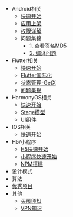
<!-- _sidebar.md -->

* Android相关
  * [快速开始](/Android/环境搭建.md) 
  * [应用上架](/Android/应用上架.md) 
  * [权限详解](/Android/动态权限详解.md)
  * 问题集锦
	* [1. 查看签名MD5](/Android/Android签名无法查看MD5.md)
	* [2. 编译问题](/Android/编译问题.md)
* Flutter相关
  * [快速开始](/Flutter/环境搭建.md) 
  * [Flutter国际化](/Flutter/Flutter国际化.md) 
  * [状态管理-GetX](/Flutter/状态管理-GetX.md) 
  * [问题集锦](/Flutter/问题集锦.md)
* HarmonyOS相关
  * [快速开始](/HarmonyOS/环境搭建.md)
  * [Stage模型](/HarmonyOS/Stage模型.md) 
  * [UI组件](/HarmonyOS/UI组件介绍.md) 
* IOS相关
  * [快速开始](/IOS/环境搭建.md) <!--注意这里是相对路径-->
* H5/小程序
  * [H5快速开始](/H5/H5环境搭建.md) <!--注意这里是相对路径-->
  * [小程序快速开始](/H5/小程序环境搭建.md)
  * [NPM搭建](/H5/npm搭建.md)
* 设计模式
* 算法
* [优秀项目](/github/README.md)
* 其他
  * [买房须知](./其他/买房须知.md)
  * [VPN知识](./其他/vpn知识.md)